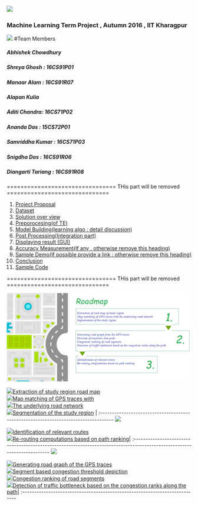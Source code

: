 ![](https://github.com/cs60050/MacTrackz/blob/master/Picture/logo.jpg)

### Machine Learning Term Project , Autumn 2016 , IIT Kharagpur

![](https://github.com/cs60050/MacTrackz/blob/master/Picture/rush_hour_traffic_cartoon_corr.jpg)
#Team Members 
##### Abhishek Chowdhury <br />
##### Shreya Ghosh : 16CS91P01  <br />
#####  Manaar Alam : 16CS91R07 <br />
#####  Alapan Kulia <br />
#####  Aditi Chandra: 16CS71P02 <br />
#####  Ananda Das : 15CS72P01 <br />
#####  Samriddha Kumar : 16CS71P03 <br />
#####  Snigdha Das : 16CS91R06 <br />
#####  Diangarti Tariang : 16CS91R08<br />


================================ THis part will be removed  ============================== 

1. [ Project Proposal ](https://github.com/cs60050/MacTrackz/blob/master/Docs/Project_Proposal.md) 
2. [Dataset](https://github.com/cs60050/MacTrackz/tree/master/Sample-Data) 
3. [Solution over view]()
4. [Preporocesing(of TE)]()
5. [Model Building(learning algo : detail discussion)]()
6. [Post Processing(Integration part)]()
7. [Displaying result (GUI)]()
8. [Accuracy Measurement(If any , otherwise remove this heading)]()
9. [Sample Demo(If possible provide a link : otherwise remove this heading)]()
10. [Conclusion]()              
11. [Sample Code]()


================================ THis part will be removed  ==============================

![](https://github.com/cs60050/MacTrackz/blob/master/Picture/roadmap.jpg)

![](https://github.com/cs60050/MacTrackz/blob/master/Picture/click.jpg)[Extraction of study region road map]() <br />![](https://github.com/cs60050/MacTrackz/blob/master/Picture/click.jpg)[Map matching of GPS traces with](https://github.com/cs60050/MacTrackz/blob/master/Docs/map_matching.md)<br />![](https://github.com/cs60050/MacTrackz/blob/master/Picture/click.jpg)[The underlying road network]()<br />![](https://github.com/cs60050/MacTrackz/blob/master/Picture/click.jpg)[Segmentation of the study region]() |
:----------------------------------------------------------------------------------- 
![](https://github.com/cs60050/MacTrackz/blob/master/Picture/arrow.png)

![](https://github.com/cs60050/MacTrackz/blob/master/Picture/click.jpg)[Identification of relevant routes]()<br />![](https://github.com/cs60050/MacTrackz/blob/master/Picture/click.jpg)[Re-routing computations based on path ranking]()|
:------------------------------------------------------------------------------------------------------------------------
![](https://github.com/cs60050/MacTrackz/blob/master/Picture/arrow.png)

![](https://github.com/cs60050/MacTrackz/blob/master/Picture/click.jpg)[Generating road graph of the GPS traces]()<br />![](https://github.com/cs60050/MacTrackz/blob/master/Picture/click.jpg)[Segment based congestion threshold depiction]()<br />![](https://github.com/cs60050/MacTrackz/blob/master/Picture/click.jpg)[Congestion ranking of road segments]()<br />![](https://github.com/cs60050/MacTrackz/blob/master/Picture/click.jpg)[Detection of traffic bottleneck based on the congestion ranks along the path]()|
:---------------------------------------------------------------------------



